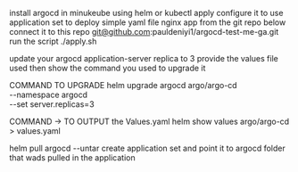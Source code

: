 install argocd in minukeube using helm or kubectl apply 
configure it to use application set to deploy simple yaml file nginx app from the git repo below
connect it to this repo git@github.com:pauldeniyi1/argocd-test-me-ga.git
run the script ./apply.sh




update your argocd application-server replica to 3 
provide the values file used 
then show the command you used to upgrade it 


COMMAND TO UPGRADE
helm upgrade argocd argo/argo-cd \
  --namespace argocd \
  --set server.replicas=3

COMMAND -> TO OUTPUT the Values.yaml
helm show values argo/argo-cd > values.yaml


helm pull argocd --untar
create application set and point it to argocd folder that wads pulled in the application